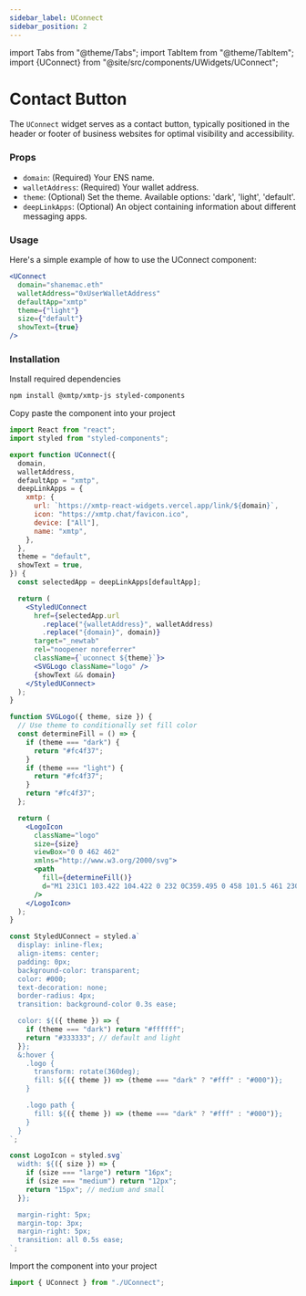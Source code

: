 ```yaml
---
sidebar_label: UConnect
sidebar_position: 2
---
```


import Tabs from "@theme/Tabs";
import TabItem from "@theme/TabItem";
import {UConnect} from "@site/src/components/UWidgets/UConnect";

# Contact Button

The `UConnect` widget serves as a contact button, typically positioned in the header or footer of business websites for optimal visibility and accessibility.

<div className="widget-container">
 <UConnect
          domain="shanemac.eth"
          walletAddress="0xUserWalletAddress"
          defaultApp="xmtp"
          theme={"light"}
          size={"default"}
          showText={true}
        />
</div>

### Props

- `domain`: (Required) Your ENS name.
- `walletAddress`: (Required) Your wallet address.
- `theme`: (Optional) Set the theme. Available options: 'dark', 'light', 'default'.
- `deepLinkApps`: (Optional) An object containing information about different messaging apps.

### Usage

Here's a simple example of how to use the UConnect component:

```jsx
<UConnect
  domain="shanemac.eth"
  walletAddress="0xUserWalletAddress"
  defaultApp="xmtp"
  theme={"light"}
  size={"default"}
  showText={true}
/>
```

### Installation

Install required dependencies

```bash
npm install @xmtp/xmtp-js styled-components
```

Copy paste the component into your project

<Tabs >
<TabItem value="index" label="UConnect.js">

```jsx
import React from "react";
import styled from "styled-components";

export function UConnect({
  domain,
  walletAddress,
  defaultApp = "xmtp",
  deepLinkApps = {
    xmtp: {
      url: `https://xmtp-react-widgets.vercel.app/link/${domain}`,
      icon: "https://xmtp.chat/favicon.ico",
      device: ["All"],
      name: "xmtp",
    },
  },
  theme = "default",
  showText = true,
}) {
  const selectedApp = deepLinkApps[defaultApp];

  return (
    <StyledUConnect
      href={selectedApp.url
        .replace("{walletAddress}", walletAddress)
        .replace("{domain}", domain)}
      target="_newtab"
      rel="noopener noreferrer"
      className={`uconnect ${theme}`}>
      <SVGLogo className="logo" />
      {showText && domain}
    </StyledUConnect>
  );
}

function SVGLogo({ theme, size }) {
  // Use theme to conditionally set fill color
  const determineFill = () => {
    if (theme === "dark") {
      return "#fc4f37";
    }
    if (theme === "light") {
      return "#fc4f37";
    }
    return "#fc4f37";
  };

  return (
    <LogoIcon
      className="logo"
      size={size}
      viewBox="0 0 462 462"
      xmlns="http://www.w3.org/2000/svg">
      <path
        fill={determineFill()}
        d="M1 231C1 103.422 104.422 0 232 0C359.495 0 458 101.5 461 230C461 271 447 305.5 412 338C382.424 365.464 332 369.5 295.003 349C268.597 333.767 248.246 301.326 231 277.5L199 326.5H130L195 229.997L132 135H203L231.5 184L259.5 135H331L266 230C266 230 297 277.5 314 296C331 314.5 362 315 382 295C403.989 273.011 408.912 255.502 409 230C409.343 131.294 330.941 52 232 52C133.141 52 53 132.141 53 231C53 329.859 133.141 410 232 410C245.674 410 258.781 408.851 271.5 406L283.5 456.5C265.401 460.558 249.778 462 232 462C104.422 462 1 358.578 1 231Z"
      />
    </LogoIcon>
  );
}

const StyledUConnect = styled.a`
  display: inline-flex;
  align-items: center;
  padding: 0px;
  background-color: transparent;
  color: #000;
  text-decoration: none;
  border-radius: 4px;
  transition: background-color 0.3s ease;

  color: ${({ theme }) => {
    if (theme === "dark") return "#ffffff";
    return "#333333"; // default and light
  }};
  &:hover {
    .logo {
      transform: rotate(360deg);
      fill: ${({ theme }) => (theme === "dark" ? "#fff" : "#000")};
    }

    .logo path {
      fill: ${({ theme }) => (theme === "dark" ? "#fff" : "#000")};
    }
  }
`;

const LogoIcon = styled.svg`
  width: ${({ size }) => {
    if (size === "large") return "16px";
    if (size === "medium") return "12px";
    return "15px"; // medium and small
  }};

  margin-right: 5px;
  margin-top: 3px;
  margin-right: 5px;
  transition: all 0.5s ease;
`;
```

</TabItem>
</Tabs>

Import the component into your project

```jsx
import { UConnect } from "./UConnect";
```
